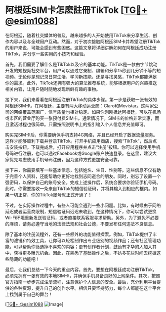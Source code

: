 # 阿根廷SIM卡怎麽註冊TikTok [[TG💪+ @esim1088](https://t.me/s/esim1088)]

在阿根廷，随着社交媒体的普及，越来越多的人开始使用TikTok来分享生活、创作内容以及与全球用户互动。然而，对于初次接触阿根廷SIM卡并希望注册TikTok的用户来说，可能会感到有些困惑。这篇文章将详细讲解如何在阿根廷成功注册TikTok，并分享一些实用的小技巧和经验。

首先，我们需要了解什么是TikTok以及它的基本功能。TikTok是一款由字节跳动开发的短视频社交平台，用户可以通过它录制、编辑和分享15秒到几分钟不等的短视频。无论你是想记录日常生活、学习新技能，还是寻找灵感，TikTok都能满足你的需求。此外，TikTok还拥有强大的算法推荐系统，能够根据用户的兴趣推送相关内容，让用户随时随地发现新鲜有趣的事物。

接下来，我们来看看在阿根廷注册TikTok的具体步骤。第一步是获取一张有效的阿根廷SIM卡。在阿根廷，主要有两大移动运营商：Claro和Movistar。这两家公司的网络覆盖范围广，信号质量也相对稳定。如果你刚刚抵达阿根廷，可以在机场或市区的营业厅购买一张预付费SIM卡。通常情况下，SIM卡的价格非常实惠，而且激活过程也很简单。只需按照说明书上的指引输入个人信息并充值即可。

购买完SIM卡后，你需要确保手机支持4G网络，并且已经开启了数据流量服务。这样才能够顺利下载并登录TikTok。打开手机应用商店，搜索“TikTok”，然后点击安装按钮。下载完成后，打开应用程序并点击“注册”按钮。你可以选择使用手机号码进行注册，也可以通过Facebook或Google账户快速登录。在这里，建议大家优先考虑使用手机号码注册，因为这种方式更加安全可靠。

接下来，你需要填写一些基本信息，包括姓名、生日、性别等。这些信息不仅有助于完善个人资料，还能帮助你更好地找到志同道合的朋友。同时，别忘了设置一个强密码，以保护自己的账号安全。完成上述操作后，系统会要求你验证手机号码。此时，你需要接收一条来自TikTok的短信验证码，并将其输入到相应的框内。如果一切正常，你的TikTok账号就正式开通了！

不过，在实际操作过程中，有些人可能会遇到一些小问题。比如，有时候由于网络延迟或者运营商限制，短信验证码迟迟未收到。在这种情况下，你可以尝试更换Wi-Fi环境重新发送验证码，或者直接联系客服寻求帮助。另外，为了避免不必要的麻烦，请务必遵守当地的法律法规和社会公德，不要发布任何违法不良信息。

除了基本的注册流程外，还有一些额外的功能值得探索。例如，TikTok提供了丰富的滤镜和特效工具，让你可以轻松制作出专业级别的视频作品；还有社区管理功能，可以帮助你筛选掉不喜欢的内容；更有创作者计划，鼓励有才华的人加入其中，获得更多曝光机会。因此，在熟悉了基础操作之后，不妨多花些时间去挖掘这些隐藏的功能吧！

最后，让我们总结一下今天的重点内容。首先，要想在阿根廷成功注册TikTok，必须先拥有一张有效的本地SIM卡，并确保手机具备良好的上网条件。其次，按照官方指南一步步完成注册流程，注意保护个人信息的安全。最后，充分利用平台提供的各种资源，提升自己的创作水平。相信只要坚持努力，每个人都能在这个平台上找到属于自己的舞台！

[[TG💪+ @esim1088](https://t.me/s/esim1088) ![Image](https://i.postimg.cc/4NQfJmqS/Snipaste-2025-05-13-00-14-12.png)]